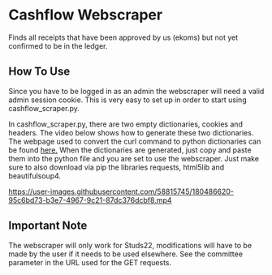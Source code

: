 # Cashflow Webscraper
Finds all receipts that have been approved by us (ekoms) but not yet confirmed to be in the ledger.

## How To Use
Since you have to be logged in as an admin the webscraper will need a valid admin session cookie. This is very easy to set up in order to start using cashflow_scraper.py.

In cashflow_scraper.py, there are two empty dictionaries, cookies and headers. The video below shows how to generate these two dictionaries. The webpage used to convert the curl command to python dictionaries can be found [here.](https://curlconverter.com/#python) When the dictionaries are generated, just copy and paste them into the python file and you are set to use the webscraper. Just make sure to also download via pip the libraries requests, html5lib and beautifulsoup4.

https://user-images.githubusercontent.com/58815745/180486620-95c6bd73-b3e7-4967-9c21-87dc376dcbf8.mp4

## Important Note
The webscraper will only work for Studs22, modifications will have to be made by the user if it needs to be used elsewhere. See the committee parameter in the URL used for the GET requests.
